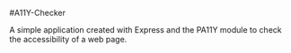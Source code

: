 #A11Y-Checker

A simple application created with Express and the PA11Y module to check the accessibility of a web page.